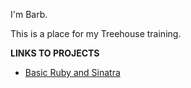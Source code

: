 I'm Barb.

This is a place for my Treehouse training.

**LINKS TO PROJECTS**
 - [Basic Ruby and Sinatra](https://github.com/barbatgranicus/Treehouse/tree/main/WikiApp)
